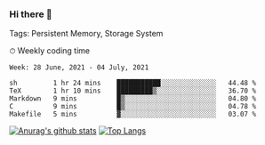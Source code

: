 ### Hi there 👋

Tags: Persistent Memory, Storage System

<!--

[![Anurag's github stats](https://github-readme-stats.vercel.app/api?username=wwyf)](https://github.com/anuraghazra/github-readme-stats)

[![Anurag's github stats](https://github-readme-stats.vercel.app/api?username=wwyf&count_private=true)](https://github.com/anuraghazra/github-readme-stats)


[![Top Langs](https://github-readme-stats.vercel.app/api/top-langs/?username=wwyf&count_private=true&&hide=jupyter%20notebook,html)](https://github.com/anuraghazra/github-readme-stats)



-->


⏱ Weekly coding time

<!--START_SECTION:waka-->
```text
Week: 28 June, 2021 - 04 July, 2021

sh         1 hr 24 mins    ███████████░░░░░░░░░░░░░░   44.48 % 
TeX        1 hr 10 mins    █████████▒░░░░░░░░░░░░░░░   36.70 % 
Markdown   9 mins          █▒░░░░░░░░░░░░░░░░░░░░░░░   04.80 % 
C          9 mins          █▒░░░░░░░░░░░░░░░░░░░░░░░   04.78 % 
Makefile   5 mins          ▓░░░░░░░░░░░░░░░░░░░░░░░░   03.07 % 
```
<!--END_SECTION:waka-->



[![Anurag's github stats](https://github-readme-stats.vercel.app/api?username=wwyf&count_private=true&show_icons=true&hide_border=true)](https://github.com/anuraghazra/github-readme-stats) [![Top Langs](https://github-readme-stats.vercel.app/api/top-langs/?username=wwyf&count_private=true&hide=jupyter%20notebook,html,OpenEdge%20ABL&langs_count=10&layout=compact&hide_border=true)](https://github.com/anuraghazra/github-readme-stats)

<!--

[![willianrod's wakatime stats](https://github-readme-stats.vercel.app/api/wakatime?username=wwyf)](https://github.com/anuraghazra/github-readme-stats)


-->
